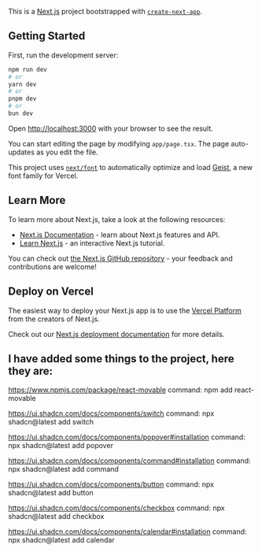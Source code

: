 This is a [Next.js](https://nextjs.org) project bootstrapped with [`create-next-app`](https://nextjs.org/docs/app/api-reference/cli/create-next-app).

## Getting Started

First, run the development server:

```bash
npm run dev
# or
yarn dev
# or
pnpm dev
# or
bun dev
```

Open [http://localhost:3000](http://localhost:3000) with your browser to see the result.

You can start editing the page by modifying `app/page.tsx`. The page auto-updates as you edit the file.

This project uses [`next/font`](https://nextjs.org/docs/app/building-your-application/optimizing/fonts) to automatically optimize and load [Geist](https://vercel.com/font), a new font family for Vercel.

## Learn More

To learn more about Next.js, take a look at the following resources:

- [Next.js Documentation](https://nextjs.org/docs) - learn about Next.js features and API.
- [Learn Next.js](https://nextjs.org/learn) - an interactive Next.js tutorial.

You can check out [the Next.js GitHub repository](https://github.com/vercel/next.js) - your feedback and contributions are welcome!

## Deploy on Vercel

The easiest way to deploy your Next.js app is to use the [Vercel Platform](https://vercel.com/new?utm_medium=default-template&filter=next.js&utm_source=create-next-app&utm_campaign=create-next-app-readme) from the creators of Next.js.

Check out our [Next.js deployment documentation](https://nextjs.org/docs/app/building-your-application/deploying) for more details.



## I have added some things to the project, here they are:
https://www.npmjs.com/package/react-movable command: npm add react-movable

https://ui.shadcn.com/docs/components/switch command: npx shadcn@latest add switch

https://ui.shadcn.com/docs/components/popover#installation command: npx shadcn@latest add popover

https://ui.shadcn.com/docs/components/command#installation command: npx shadcn@latest add command

https://ui.shadcn.com/docs/components/button command: npx shadcn@latest add button

https://ui.shadcn.com/docs/components/checkbox command: npx shadcn@latest add checkbox

https://ui.shadcn.com/docs/components/calendar#installation command: npx shadcn@latest add calendar
